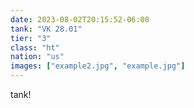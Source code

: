 ```yaml
---
date: 2023-08-02T20:15:52-06:00
tank: "VK 28.01"
tier: "3"
class: "ht"
nation: "us"
images: ["example2.jpg", "example.jpg"]
---
```

tank!
